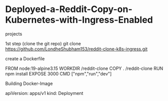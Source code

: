 # Deployed-a-Reddit-Copy-on-Kubernetes-with-Ingress-Enabled
projects

1st step (clone the git repo)
git clone https://github.com/LondheShubham153/reddit-clone-k8s-ingress.git

create a Dockerfile 

FROM node:19-alpine3.15
WORKDIR /reddit-clone
COPY . /reddit-clone
RUN npm install 
EXPOSE 3000
CMD ["npm","run","dev"]

Building Docker-Image

apiVersion: apps/v1
kind: Deployment
